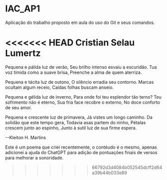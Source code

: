 # IAC_AP1
Aplicação do trabalho proposto em aula do uso do Git e seus comandos.

<<<<<<< HEAD
Cristian Selau Lumertz
=======
Pequena e pálida luz de verão,
Seu brilho intenso esvaiu a escuridão.
Tua voz tímida como a suave brisa,
Preenche a alma de quem aterriza.

Pequena e tácita luz de outono,
O silêncio erradia seu contorno.
Marcas ocultam algum receio,
Caídas folhas buscam anseio.

Pequena e gélida luz de inverno,
Para onde foi teu esplendor tão terno?
Teu sofrimento não é eterno,
Sua fria face recobre o externo,
No doce conforto de seu amor.

Pequena e crescente luz de primavera,
Já vistes um longo caminho.
Da solidão que este tempo gera,
Todavia asas partem do ninho,
Pétalas crescem junto ao espinho,
Junto à sutil luz de sua firme espera.

--Kleiton H. Martins

Este é um poema que criei recentemente, o contéudo é o mesmo, apenas adicionei a ajuda do ChatGPT para adição de pontuações finais de versos para melhorar a sonoridade.
>>>>>>> 66792d3d4084b052545dcff2d64a39b44b033e89
